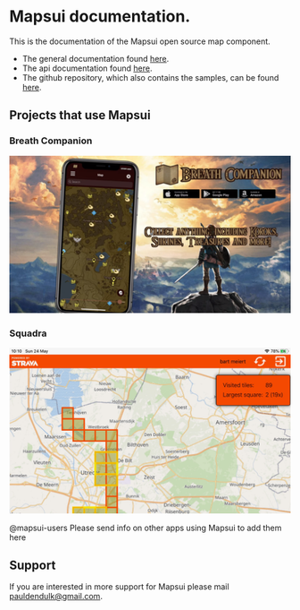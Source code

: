 # **Mapsui** documentation.

This is the documentation of the Mapsui open source map component.
- The general documentation found [here](http://mapsui.com/documentation/home.html).
- The api documentation found [here](http://mapsui.com/api/index.html).
- The github repository, which also contains the samples, can be found [here](https://github.com/mapsui/mapsui).

## Projects that use Mapsui

### Breath Companion

[![Breath Companion website](images/breath-companion.png)](https://software-notion.de/apps/breath-companion)

### Squadra

[![Squadra](images/squadra.png)](https://bertt.github.io/squadra/)

@mapsui-users Please send info on other apps using Mapsui to add them here

## Support

If you are interested in more support for Mapsui please mail [pauldendulk@gmail.com](mailto:pauldendulk@gmail.com).

